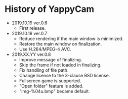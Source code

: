 # History of YappyCam

- 2019.10.19 ver.0.6
    - First release.
- 2019.10.19 ver.0.7
    - Reduce rendering if the main window is minimized.
    - Restore the main window on finalization.
    - Use H.264/MPEG-4 AVC.
- 2019.XX.YY ver.0.8
    - Improve message of finalizing.
    - Skip the frame if not loaded in finalizing.
    - Fix handling of file path.
    - Change license to the 3-clause BSD license.
    - Fullscreen game is supported.
    - "Open folder" feature is added.
    - "img-%04u.bmp" became default.
